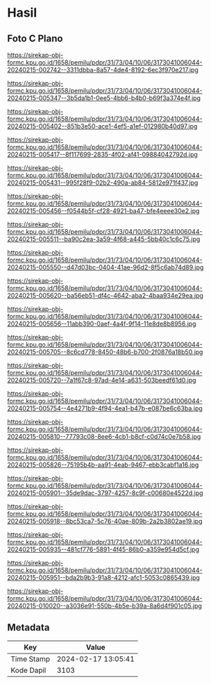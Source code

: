 # Hasil

## Foto C Plano

https://sirekap-obj-formc.kpu.go.id/1658/pemilu/pdpr/31/73/04/10/06/3173041006044-20240215-002742--3311dbba-8a57-4de4-8192-6ec3f970e217.jpg

https://sirekap-obj-formc.kpu.go.id/1658/pemilu/pdpr/31/73/04/10/06/3173041006044-20240215-005347--3b5da1b1-0ee5-4bb6-b4b0-b69f3a374e4f.jpg

https://sirekap-obj-formc.kpu.go.id/1658/pemilu/pdpr/31/73/04/10/06/3173041006044-20240215-005402--851b3e50-ace1-4ef5-a1ef-012980b40d97.jpg

https://sirekap-obj-formc.kpu.go.id/1658/pemilu/pdpr/31/73/04/10/06/3173041006044-20240215-005417--8f117699-2835-4f02-af41-09884042792d.jpg

https://sirekap-obj-formc.kpu.go.id/1658/pemilu/pdpr/31/73/04/10/06/3173041006044-20240215-005431--995f28f9-02b2-490a-ab84-5812e971f437.jpg

https://sirekap-obj-formc.kpu.go.id/1658/pemilu/pdpr/31/73/04/10/06/3173041006044-20240215-005456--f0544b5f-cf28-4921-ba47-bfe4eeee30e2.jpg

https://sirekap-obj-formc.kpu.go.id/1658/pemilu/pdpr/31/73/04/10/06/3173041006044-20240215-005511--ba90c2ea-3a59-4f68-a445-5bb40c1c6c75.jpg

https://sirekap-obj-formc.kpu.go.id/1658/pemilu/pdpr/31/73/04/10/06/3173041006044-20240215-005550--d47d03bc-0404-41ae-96d2-8f5c6ab74d89.jpg

https://sirekap-obj-formc.kpu.go.id/1658/pemilu/pdpr/31/73/04/10/06/3173041006044-20240215-005620--ba56eb51-df4c-4642-aba2-4baa934e29ea.jpg

https://sirekap-obj-formc.kpu.go.id/1658/pemilu/pdpr/31/73/04/10/06/3173041006044-20240215-005656--11abb390-0aef-4a4f-9f14-11e8de8b8956.jpg

https://sirekap-obj-formc.kpu.go.id/1658/pemilu/pdpr/31/73/04/10/06/3173041006044-20240215-005705--8c6cd778-8450-48b6-b700-2f0876a18b50.jpg

https://sirekap-obj-formc.kpu.go.id/1658/pemilu/pdpr/31/73/04/10/06/3173041006044-20240215-005720--7a1f67c8-97ad-4e14-a631-503beedf61d0.jpg

https://sirekap-obj-formc.kpu.go.id/1658/pemilu/pdpr/31/73/04/10/06/3173041006044-20240215-005754--4e4271b9-4f94-4ea1-b47b-e087be6c63ba.jpg

https://sirekap-obj-formc.kpu.go.id/1658/pemilu/pdpr/31/73/04/10/06/3173041006044-20240215-005810--77793c08-8ee6-4cb1-b8cf-c0d74c0e7b58.jpg

https://sirekap-obj-formc.kpu.go.id/1658/pemilu/pdpr/31/73/04/10/06/3173041006044-20240215-005826--75195b4b-aa91-4eab-9467-ebb3cabf1a16.jpg

https://sirekap-obj-formc.kpu.go.id/1658/pemilu/pdpr/31/73/04/10/06/3173041006044-20240215-005901--35de9dac-3797-4257-8c9f-c00680e4522d.jpg

https://sirekap-obj-formc.kpu.go.id/1658/pemilu/pdpr/31/73/04/10/06/3173041006044-20240215-005918--8bc53ca7-5c76-40ae-809b-2a2b3802ae19.jpg

https://sirekap-obj-formc.kpu.go.id/1658/pemilu/pdpr/31/73/04/10/06/3173041006044-20240215-005935--481cf776-5891-4f45-86b0-a359e954d5cf.jpg

https://sirekap-obj-formc.kpu.go.id/1658/pemilu/pdpr/31/73/04/10/06/3173041006044-20240215-005951--bda2b9b3-91a8-4212-afc1-5053c0865439.jpg

https://sirekap-obj-formc.kpu.go.id/1658/pemilu/pdpr/31/73/04/10/06/3173041006044-20240215-010020--a3036e91-550b-4b5e-b39a-8a6d4f901c05.jpg


## Metadata

| Key        | Value               |
| ---------- | ------------------- |
| Time Stamp | 2024-02-17 13:05:41 |
| Kode Dapil | 3103                |



